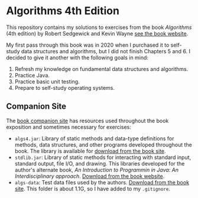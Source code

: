# Algorithms 4th Edition

This repository contains my solutions to exercises from the book *Algorithms* (4th edition)
by Robert Sedgewick and Kevin Wayne [see the book website](https://algs4.cs.princeton.edu/home/).

My first pass through this book was in 2020 when I purchased it to self-study data structures and
algorithms, but I did not finish Chapters 5 and 6. I decided to give it another with the following
goals in mind:

1. Refresh my knowledge on fundamental data structures and algorithms.
2. Practice Java.
3. Practice basic unit testing.
4. Prepare to self-study operating systems.

## Companion Site

The [book companion site]() has resources used throughout the book exposition and sometimes
necessary for exercises:

- `algs4.jar`: Library of static methods and data-type definitions for methods, data structures,
and other programs developed throughout the book. The library is available for
[download from the book site](https://algs4.cs.princeton.edu/code/).
- `stdlib.jar`: Library of static methods for interacting with standard input, standard output,
file I/O, and drawing. This libraries developed for the author's alternate book,
*An Introduction to Programmin in Java: An Interdisciplinary approach*.
[Download from the book website](https://introcs.cs.princeton.edu/java/stdlib/).
- `algs-data`: Test data files used by the authors. [Download from the book site](https://algs4.cs.princeton.edu/code/).
This folder is about 1.1G, so I have added to my `.gitignore`.
